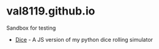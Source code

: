 # val8119.github.io
Sandbox for testing
* [Dice](https://val8119.github.io/sandbox/dice/) - A JS version of my python dice rolling simulator

